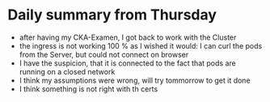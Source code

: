 # Daily summary from Thursday

- after having my CKA-Examen, I got back to work with the Cluster
- the ingress is not working 100 % as I wished it would: I can curl the pods from the Server, but could not connect on browser
- I have the suspicion, that it is connected to the fact that pods are running on a closed network
- I think my assumptions were wrong, will try tommorrow to get it done
- I think something is not right with th certs 